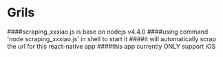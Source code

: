 # Grils
   ####scraping_xxxiao.js is base on nodejs v4.4.0
   ####using command 'node scraping_xxxiao.js' in shell to start it
   ####it will automatically scrap the url for this react-native app
   ####this app currently ONLY support iOS
